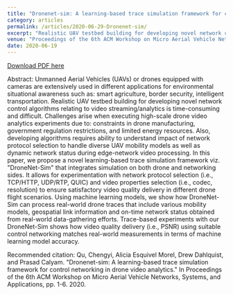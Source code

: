 ```yaml
---
title: "Dronenet-sim: A learning-based trace simulation framework for control networking in drone video analytics"
category: articles
permalink: /articles/2020-06-29-Dronenet-sim/
excerpt: "Realistic UAV testbed building for developing novel network control algorithms relating to video streaming/analytics is time-consuming and difficult. Challenges arise when executing high-scale drone video analytics experiments due to: constraints in drone manufacturing, government regulation restrictions, and limited energy resources."
venue: "Proceedings of the 6th ACM Workshop on Micro Aerial Vehicle Networks, Systems, and Applications"
date: 2020-06-19
---
```


<a href="https://dl.acm.org/doi/abs/10.1145/3396864.3399705">Download PDF here</a>

Abstract: Unmanned Aerial Vehicles (UAVs) or drones equipped with cameras are extensively used in different applications for environmental situational awareness such as: smart agriculture, border security, intelligent transportation. Realistic UAV testbed building for developing novel network control algorithms relating to video streaming/analytics is time-consuming and difficult. Challenges arise when executing high-scale drone video analytics experiments due to: constraints in drone manufacturing, government regulation restrictions, and limited energy resources. Also, developing algorithms requires ability to understand impact of network protocol selection to handle diverse UAV mobility models as well as dynamic network status during edge-network video processing. In this paper, we propose a novel learning-based trace simulation framework viz. "DroneNet-Sim" that integrates simulation on both drone and networking sides. It allows for experimentation with network protocol selection (i.e., TCP/HTTP, UDP/RTP, QUIC) and video properties selection (i.e., codec, resolution) to ensure satisfactory video quality delivery in different drone flight scenarios. Using machine learning models, we show how DroneNet-Sim can process real-world drone traces that include various mobility models, geospatial link information and on-time network status obtained from real-world data-gathering efforts. Trace-based experiments with our DroneNet-Sim shows how video quality delivery (i.e., PSNR) using suitable control networking matches real-world measurements in terms of machine learning model accuracy.


Recommended citation: Qu, Chengyi, Alicia Esquivel Morel, Drew Dahlquist, and Prasad Calyam. "Dronenet-sim: A learning-based trace simulation framework for control networking in drone video analytics." In Proceedings of the 6th ACM Workshop on Micro Aerial Vehicle Networks, Systems, and Applications, pp. 1-6. 2020. 

